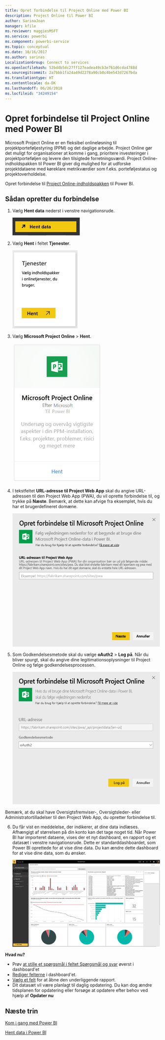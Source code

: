 ```yaml
---
title: Opret forbindelse til Project Online med Power BI
description: Project Online til Power BI
author: SarinaJoan
manager: kfile
ms.reviewer: maggiesMSFT
ms.service: powerbi
ms.component: powerbi-service
ms.topic: conceptual
ms.date: 10/16/2017
ms.author: sarinas
LocalizationGroup: Connect to services
ms.openlocfilehash: 52bd4b5dc27ff127eadea49cb3e761d6cda4788d
ms.sourcegitcommit: 2a7bbb1fa24a49d2278a90cb0c4be543d7267bda
ms.translationtype: HT
ms.contentlocale: da-DK
ms.lasthandoff: 06/26/2018
ms.locfileid: "34249154"
---
```

# <a name="connect-to-project-online-with-power-bi"></a>Opret forbindelse til Project Online med Power BI
Microsoft Project Online er en fleksibel onlineløsning til projektporteføljestyring (PPM) og det daglige arbejde. Project Online gør det muligt for organisationer at komme i gang, prioritere investeringer i projektporteføljen og levere den tilsigtede forretningsværdi. Project Online-indholdspakken til Power BI giver dig mulighed for at udforske projektdataene med køreklare metrikværdier som f.eks. porteføljestatus og projektoverholdelse.

Opret forbindelse til [Project Online-indholdspakken](https://app.powerbi.com/getdata/services/project-online) til Power BI.

## <a name="how-to-connect"></a>Sådan opretter du forbindelse
1. Vælg **Hent data** nederst i venstre navigationsrude.
   
    ![](media/service-connect-to-project-online/getdata.png)
2. Vælg **Hent** i feltet **Tjenester**.
   
   ![](media/service-connect-to-project-online/services.png)
3. Vælg **Microsoft Project Online** \> **Hent**.
   
   ![](media/service-connect-to-project-online/mproject.png)
4. I tekstfeltet **URL-adresse til Project Web App** skal du angive URL-adressen til den Project Web App (PWA), du vil oprette forbindelse til, og trykke på **Næste**. Bemærk, at dette kan afvige fra eksemplet, hvis du har et brugerdefineret domæne.
   
    ![](media/service-connect-to-project-online/params.png)
5. Som Godkendelsesmetode skal du vælge **oAuth2** \> **Log på**. Når du bliver spurgt, skal du angive dine legitimationsoplysninger til Project Online og følge godkendelsesprocessen.
   
    ![](media/service-connect-to-project-online/creds.png)
    
Bemærk, at du skal have Oversigtsfremviser-, Oversigtsleder- eller Administratortilladelser til den Project Web App, du opretter forbindelse til.

6. Du får vist en meddelelse, der indikerer, at dine data indlæses. Afhængigt af størrelsen på din konto kan det tage noget tid. Når Power BI har importeret dataene, vises der et nyt dashboard, en rapport og et datasæt i venstre navigationsrude. Dette er standarddashboardet, som Power BI oprettede for at vise dine data. Du kan ændre dette dashboard for at vise dine data, som du ønsker.
   
   ![](media/service-connect-to-project-online/dashboard2.png)

**Hvad nu?**

* Prøv [at stille et spørgsmål i feltet Spørgsmål og svar](power-bi-q-and-a.md) øverst i dashboard'et
* [Rediger felterne](service-dashboard-edit-tile.md) i dashboard'et.
* [Vælg et felt](service-dashboard-tiles.md) for at åbne den underliggende rapport.
* Dit datasæt vil være planlagt til daglig opdatering. Du kan dog ændre tidsplanen for opdatering eller forsøge at opdatere efter behov ved hjælp af **Opdater nu**

## <a name="next-steps"></a>Næste trin
[Kom i gang med Power BI](service-get-started.md)

[Hent data i Power BI](service-get-data.md)

